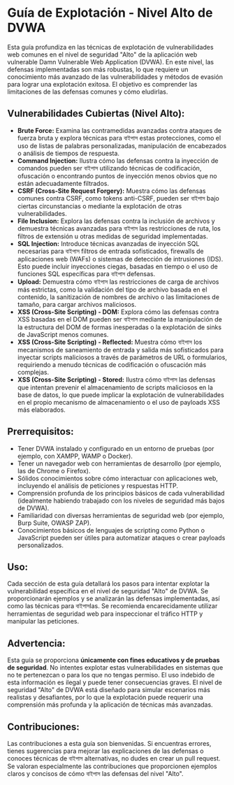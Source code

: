 # Guía de Explotación - Nivel Alto de DVWA

Esta guía profundiza en las técnicas de explotación de vulnerabilidades web comunes en el nivel de seguridad "Alto" de la aplicación web vulnerable Damn Vulnerable Web Application (DVWA). En este nivel, las defensas implementadas son más robustas, lo que requiere un conocimiento más avanzado de las vulnerabilidades y métodos de evasión para lograr una explotación exitosa. El objetivo es comprender las limitaciones de las defensas comunes y cómo eludirlas.

## **Vulnerabilidades Cubiertas (Nivel Alto):**

* **Brute Force:** Examina las contramedidas avanzadas contra ataques de fuerza bruta y explora técnicas para বাইপাস estas protecciones, como el uso de listas de palabras personalizadas, manipulación de encabezados o análisis de tiempos de respuesta.
* **Command Injection:** Ilustra cómo las defensas contra la inyección de comandos pueden ser বাইপাস utilizando técnicas de codificación, ofuscación o encontrando puntos de inyección menos obvios que no están adecuadamente filtrados.
* **CSRF (Cross-Site Request Forgery):** Muestra cómo las defensas comunes contra CSRF, como tokens anti-CSRF, pueden ser বাইপাস bajo ciertas circunstancias o mediante la explotación de otras vulnerabilidades.
* **File Inclusion:** Explora las defensas contra la inclusión de archivos y demuestra técnicas avanzadas para বাইপাস las restricciones de ruta, los filtros de extensión u otras medidas de seguridad implementadas.
* **SQL Injection:** Introduce técnicas avanzadas de inyección SQL necesarias para বাইপাস filtros de entrada sofisticados, firewalls de aplicaciones web (WAFs) o sistemas de detección de intrusiones (IDS). Esto puede incluir inyecciones ciegas, basadas en tiempo o el uso de funciones SQL específicas para বাইপাস defensas.
* **Upload:** Demuestra cómo বাইপাস las restricciones de carga de archivos más estrictas, como la validación del tipo de archivo basada en el contenido, la sanitización de nombres de archivo o las limitaciones de tamaño, para cargar archivos maliciosos.
* **XSS (Cross-Site Scripting) - DOM:** Explora cómo las defensas contra XSS basadas en el DOM pueden ser বাইপাস mediante la manipulación de la estructura del DOM de formas inesperadas o la explotación de sinks de JavaScript menos comunes.
* **XSS (Cross-Site Scripting) - Reflected:** Muestra cómo বাইপাস los mecanismos de saneamiento de entrada y salida más sofisticados para inyectar scripts maliciosos a través de parámetros de URL o formularios, requiriendo a menudo técnicas de codificación o ofuscación más complejas.
* **XSS (Cross-Site Scripting) - Stored:** Ilustra cómo বাইপাস las defensas que intentan prevenir el almacenamiento de scripts maliciosos en la base de datos, lo que puede implicar la explotación de vulnerabilidades en el propio mecanismo de almacenamiento o el uso de payloads XSS más elaborados.

## **Prerrequisitos:**

* Tener DVWA instalado y configurado en un entorno de pruebas (por ejemplo, con XAMPP, WAMP o Docker).
* Tener un navegador web con herramientas de desarrollo (por ejemplo, las de Chrome o Firefox).
* Sólidos conocimientos sobre cómo interactuar con aplicaciones web, incluyendo el análisis de peticiones y respuestas HTTP.
* Comprensión profunda de los principios básicos de cada vulnerabilidad (idealmente habiendo trabajado con los niveles de seguridad más bajos de DVWA).
* Familiaridad con diversas herramientas de seguridad web (por ejemplo, Burp Suite, OWASP ZAP).
* Conocimientos básicos de lenguajes de scripting como Python o JavaScript pueden ser útiles para automatizar ataques o crear payloads personalizados.

## **Uso:**

Cada sección de esta guía detallará los pasos para intentar explotar la vulnerabilidad específica en el nivel de seguridad "Alto" de DVWA. Se proporcionarán ejemplos y se analizarán las defensas implementadas, así como las técnicas para বাইপাসlas. Se recomienda encarecidamente utilizar herramientas de seguridad web para inspeccionar el tráfico HTTP y manipular las peticiones.

## **Advertencia:**

Esta guía se proporciona **únicamente con fines educativos y de pruebas de seguridad**. No intentes explotar estas vulnerabilidades en sistemas que no te pertenezcan o para los que no tengas permiso. El uso indebido de esta información es ilegal y puede tener consecuencias graves. El nivel de seguridad "Alto" de DVWA está diseñado para simular escenarios más realistas y desafiantes, por lo que la explotación puede requerir una comprensión más profunda y la aplicación de técnicas más avanzadas.

## **Contribuciones:**

Las contribuciones a esta guía son bienvenidas. Si encuentras errores, tienes sugerencias para mejorar las explicaciones de las defensas o conoces técnicas de বাইপাস alternativas, no dudes en crear un pull request. Se valoran especialmente las contribuciones que proporcionen ejemplos claros y concisos de cómo বাইপাস las defensas del nivel "Alto".

